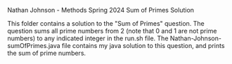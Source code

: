 Nathan Johnson - Methods Spring 2024 Sum of Primes Solution

This folder contains a solution to the "Sum of Primes" question. The question sums all prime numbers from 2 (note that 0 and 1 are not prime numbers) to any indicated integer in the run.sh file. The Nathan-Johnson-sumOfPrimes.java file contains my java solution to this question, and prints the sum of prime numbers.
